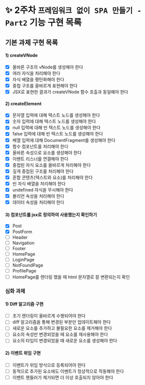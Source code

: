 # ✨ 2주차 `프레임워크 없이 SPA 만들기 - Part2` 기능 구현 목록

## 기본 과제 구현 목록

#### 1) createVNode
- [x] 올바른 구조의 vNode를 생성해야 한다
- [x] 여러 자식을 처리해야 한다
- [x] 자식 배열을 평탄화해야 한다
- [x] 중첩 구조를 올바르게 표현해야 한다
- [x]  JSX로 표현한 결과가 createVNode 함수 호출과 동일해야 한다
  
#### 2) createElement
- [x] 문자열 입력에 대해 텍스트 노드를 생성해야 한다
- [x] 숫자 입력에 대해 텍스트 노드를 생성해야 한다
- [x] null 입력에 대해 빈 텍스트 노드를 생성해야 한다
- [x] false 입력에 대해 빈 텍스트 노드를 생성해야 한다
- [x] 배열 입력에 대해 DocumentFragment를 생성해야 한다
- [x] 함수 컴포넌트를 처리해야 한다
- [x] 올바른 속성으로 요소를 생성해야 한다
- [x] 이벤트 리스너를 연결해야 한다
- [x] 중첩된 자식 요소를 올바르게 처리해야 한다
- [x] 깊게 중첩된 구조를 처리해야 한다
- [x] 혼합 콘텐츠(텍스트와 요소)를 처리해야 한다
- [x] 빈 자식 배열을 처리해야 한다
- [x] undefined 자식을 무시해야 한다
- [x] 불리언 속성을 처리해야 한다
- [x] 데이터 속성을 처리해야 한다

#### 3) 컴포넌트를 jsx로 정의하여 사용했는지 확인하기
- [x] Post
- [x] PostForm
- [ ] Header
- [ ] Navigation
- [ ] Footer
- [ ] HomePage
- [ ] LoginPage
- [ ] NotFoundPage
- [ ] ProfilePage
- [ ] HomePage를 렌더링 했을 때 html 문자열로 잘 변환되는지 확인

### 심화 과제
#### 1) Diff 알고리즘 구현
- [ ] 초기 렌더링이 올바르게 수행되어야 한다
- [ ] diff 알고리즘을 통해 변경된 부분만 업데이트해야 한다
- [ ] 새로운 요소를 추가하고 불필요한 요소를 제거해야 한다
- [ ] 요소의 속성만 변경되었을 때 요소를 재사용해야 한다
- [ ] 요소의 타입이 변경되었을 때 새로운 요소를 생성해야 한다
#### 2) 이벤트 위임 구현
- [ ] 이벤트가 위임 방식으로 등록되어야 한다
- [ ] 동적으로 추가된 요소에도 이벤트가 정상적으로 작동해야 한다
- [ ] 이벤트 핸들러가 제거되면 더 이상 호출되지 않아야 한다